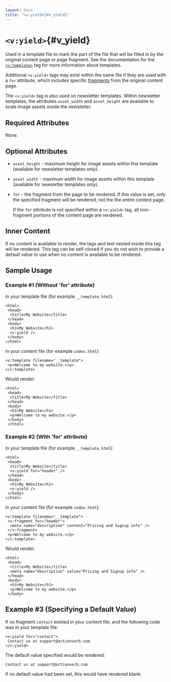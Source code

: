 ```yaml
---
layout: docs
title: "<v:yield>{#v_yield}"
---
```


# `<v:yield>`{#v_yield}

Used in a template file to mark the part of the file that will be filled
in by the original content page or page fragment. See the documentation
for the [`<v:template>`](#v_template) tag for more information about
templates.

Additional `<v:yield>` tags may exist within the same file if they are
used with a `for` attribute, which includes specific
[fragments](#v_fragment) from the original content page.

The `<v:yield>` tag is also used on newsletter templates. Within
newsletter templates, the attributes `asset_width` and `asset_height`
are available to scale image assets inside the newsletter.

## Required Attributes

None.

## Optional Attributes

-   `asset_height` - maximum height for image assets within this
    template (available for newsletter templates only).

-   `asset_width` - maximum width for image assets within this template
    (available for newsletter templates only).

-   `for` - the fragment from the page to be rendered. If this value is
    set, only the specified fragment will be rendered, not the the
    entire content page.

    If the `for` attribute is not specified within a `<v:yield>` tag,
    all non-fragment portions of the content page are rendered.

## Inner Content

If no content is available to render, the tags and text nested inside
this tag will be rendered. This tag can be self-closed if you do not
wish to provide a default value to use when no content is available to
be rendered.

## Sample Usage

### Example \#1 (Without 'for' attribute)

In your template file (for example `__template.html`):

    <html>
     <head>
      <title>My Website</title>
     </head>
     <body>
      <h1>My Website</h1>
      <v:yield />
     </body>
    </html>

In your content file (for example `index.html`):

    <v:template filename="__template">
     <p>Welcome to my website.</p>
    </v:template>

Would render:

    <html>
     <head>
      <title>My Website</title>
     </head>
     <body>
      <h1>My Website</h1>
      <p>Welcome to my website.</p>
     </body>
     </html>

### Example \#2 (With 'for' attribute)

In your template file (for example `__template.html`):

    <html>
     <head>
      <title>My Website</title>
      <v:yield for="header" />
     </head>
     <body>
      <h1>My Website</h1>
      <v:yield />
     </body>
    </html>

In your content file (for example `index.html`):

    <v:template filename="__template">
     <v:fragment for="header">
      <meta name="description" content="Pricing and Signup info" />
     </v:fragment>
     <p>Welcome to my website.</p>
    </v:template>

Would render:

    <html>
     <head>
      <title>My Website</title>
      <meta name="description" value="Pricing and Signup info" />
     </head>
     <body>
      <h1>My Website</h1>
      <p>Welcome to my website.</p>
     </body>

## Example \#3 (Specifying a Default Value)

If no fragment `contact` existed in your content file, and the following
code was in your template file:

    <v:yield for="contact">
     Contact us at support@actionverb.com
    </v:yield>

The default value specified would be rendered:

    Contact us at support@actionverb.com

If no default value had been set, this would have rendered blank.
